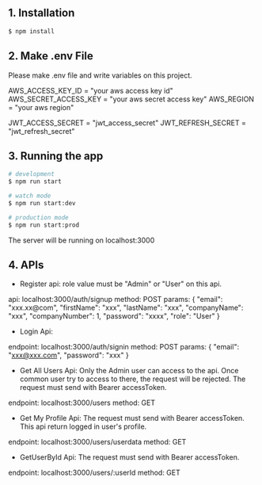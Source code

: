 ## 1. Installation

```bash
$ npm install
```

## 2. Make .env File

Please make .env file and write variables on this project. 

AWS_ACCESS_KEY_ID = "your aws access key id"
AWS_SECRET_ACCESS_KEY = "your aws secret access key"
AWS_REGION = "your aws region"

JWT_ACCESS_SECRET = "jwt_access_secret"
JWT_REFRESH_SECRET = "jwt_refresh_secret"

## 3. Running the app

```bash
# development
$ npm run start

# watch mode
$ npm run start:dev

# production mode
$ npm run start:prod
```
The server will be running on localhost:3000
## 4. APIs

- Register api: 
role value must be "Admin" or "User" on this api. 

api: localhost:3000/auth/signup
method: POST
params:
{
    "email": "xxx.xx@com",
    "firstName": "xxx",
    "lastName": "xxx",
    "companyName": "xxx",
    "companyNumber": 1,
    "password": "xxxx",
    "role": "User"
}

- Login Api: 

endpoint: localhost:3000/auth/signin
method: POST
params:
{
    "email": "xxx@xxx.com",
    "password": "xxx"
}

- Get All Users Api: 
Only the Admin user can access to the api. Once common user try to access to there, the request will be rejected. 
The request must send with Bearer accessToken.

endpoint: localhost:3000/users
method: GET

- Get My Profile Api: 
The request must send with Bearer accessToken. This api return logged in user's profile.

endpoint: localhost:3000/users/userdata
method: GET

- GetUserById Api: 
The request must send with Bearer accessToken. 

endpoint: localhost:3000/users/:userId
method: GET
